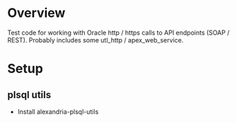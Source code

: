 # Overview

Test code for working with Oracle http / https calls to API endpoints (SOAP / REST). Probably includes some utl_http / apex_web_service.


# Setup

## plsql utils
* Install alexandria-plsql-utils

